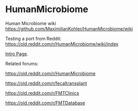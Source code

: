 # HumanMicrobiome
Human Microbiome wiki https://github.com/MaximilianKohler/HumanMicrobiome/wiki

Testing a port from Reddit: https://old.reddit.com/r/HumanMicrobiome/wiki/index

[Intro Page](https://github.com/MaximilianKohler/HumanMicrobiome/wiki/Intro). 


Related forums:

https://old.reddit.com/r/HumanMicrobiome

https://old.reddit.com/r/fecaltransplant

https://old.reddit.com/r/FMTClinics

https://old.reddit.com/r/FMTDatabase

